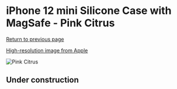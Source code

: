 # iPhone 12 mini Silicone Case with MagSafe - Pink Citrus

[Return to previous page](/iphone_12)

[High-resolution image from Apple](https://store.storeimages.cdn-apple.com/8756/as-images.apple.com/is/MHL03?wid=4500&hei=4500&fmt=png)

<div style="width: 500px"><img src="/everyphone/MHL03.png" alt="Pink Citrus"></div>

## Under construction
